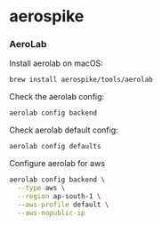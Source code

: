 # aerospike

### AeroLab

Install aerolab on macOS:
```bash
brew install aerospike/tools/aerolab
```

Check the aerolab config:
```bash
aerolab config backend
```

Check aerolab default config:
```bash
aerolab config defaults
```

Configure aerolab for aws
```bash
aerolab config backend \
  --type aws \
  --region ap-south-1 \
  --aws-profile default \
  --aws-nopublic-ip
```
